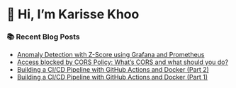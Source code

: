 <h1 dir="auto"> 👋 Hi, I’m Karisse Khoo</h1>

### 📚 Recent Blog Posts
<!-- BLOG-POST-LIST:START -->
- [Anomaly Detection with Z-Score using Grafana and Prometheus](https://loyalty.dev/posts/anomaly-detection-with-z-score)
- [Access blocked by CORS Policy: What’s CORS and what should you do?](https://karissekhoo.medium.com/access-blocked-by-cors-policy-whats-cors-and-what-should-you-do-ddcf24955966?source=rss-dd0461c89f04------2)
- [Building a CI/CD Pipeline with GitHub Actions and Docker &lpar;Part 2&rpar;](https://faun.pub/building-a-ci-cd-pipeline-with-github-actions-and-docker-part-2-f11ee88c63c?source=rss-dd0461c89f04------2)
- [Building a CI/CD Pipeline with GitHub Actions and Docker &lpar;Part 1&rpar;](https://faun.pub/building-a-ci-cd-pipeline-with-github-actions-and-docker-part-1-a9d8709c31fb?source=rss-dd0461c89f04------2)
<!-- BLOG-POST-LIST:END -->
